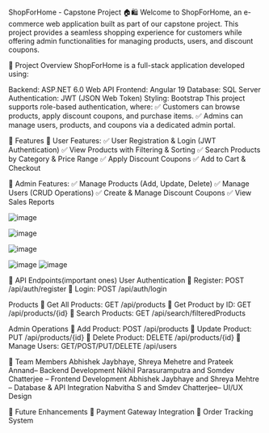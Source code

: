 ShopForHome - Capstone Project 🏠🛍️
Welcome to ShopForHome, an e-commerce web application built as part of our capstone project. This project provides a seamless shopping experience for customers while offering admin functionalities for managing products, users, and discount coupons.

📌 Project Overview
ShopForHome is a full-stack application developed using:

Backend: ASP.NET 6.0 Web API
Frontend: Angular 19
Database: SQL Server
Authentication: JWT (JSON Web Token)
Styling: Bootstrap
This project supports role-based authentication, where:
✅ Customers can browse products, apply discount coupons, and purchase items.
✅ Admins can manage users, products, and coupons via a dedicated admin portal.

🎯 Features
🔹 User Features:
✅ User Registration & Login (JWT Authentication)
✅ View Products with Filtering & Sorting
✅ Search Products by Category & Price Range
✅ Apply Discount Coupons
✅ Add to Cart & Checkout

🔹 Admin Features:
✅ Manage Products (Add, Update, Delete)
✅ Manage Users (CRUD Operations)
✅ Create & Manage Discount Coupons
✅ View Sales Reports

![image](https://github.com/user-attachments/assets/50b50056-8cb9-470b-8afa-8e4d5920389a)

![image](https://github.com/user-attachments/assets/3ebbdf8f-41d7-48fa-9df4-b2bf8eee7576)


![image](https://github.com/user-attachments/assets/8a8e7c99-8aff-4e8f-b965-a32720f81eb4)


![image](https://github.com/user-attachments/assets/ebbc5d27-a3c1-4139-830d-21ca13ddd427)
![image](https://github.com/user-attachments/assets/f24767e8-dd2d-478a-9f5a-acc97978aca4)


📜 API Endpoints(important ones)
User Authentication
🔹 Register: POST /api/auth/register
🔹 Login: POST /api/auth/login

Products
🔹 Get All Products: GET /api/products
🔹 Get Product by ID: GET /api/products/{id}
🔹 Search Products: GET /api/search/filteredProducts

Admin Operations
🔹 Add Product: POST /api/products
🔹 Update Product: PUT /api/products/{id}
🔹 Delete Product: DELETE /api/products/{id}
🔹 Manage Users: GET/POST/PUT/DELETE /api/users

👥 Team Members
Abhishek Jaybhaye, Shreya Mehetre and Prateek Annand– Backend Development
Nikhil Parasuramputra and Somdev Chatterjee – Frontend Development
Abhishek Jaybhaye and Shreya Mehtre – Database & API Integration
Nabvitha S and Smdev Chatterjee– UI/UX Design

📌 Future Enhancements
🔹 Payment Gateway Integration
🔹 Order Tracking System


